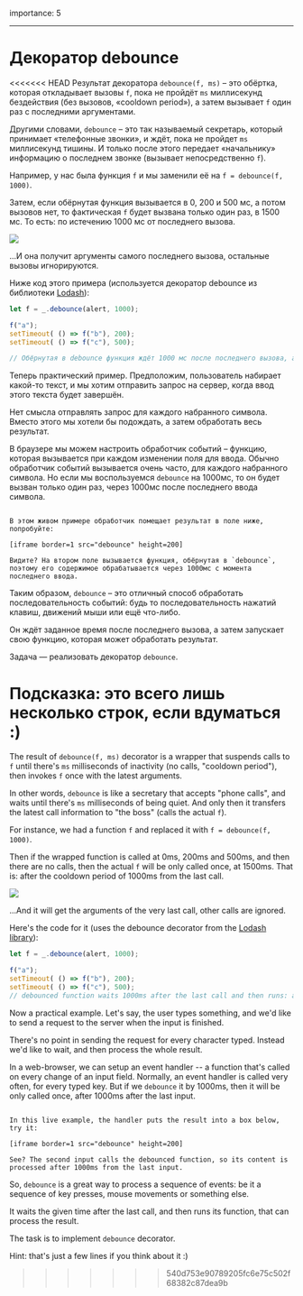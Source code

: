importance: 5

---

# Декоратор debounce

<<<<<<< HEAD
Результат декоратора `debounce(f, ms)` – это обёртка, которая откладывает вызовы `f`, пока не пройдёт `ms` миллисекунд бездействия (без вызовов, «cooldown period»), а затем вызывает `f` один раз с последними аргументами.

Другими словами, `debounce` – это так называемый секретарь, который принимает «телефонные звонки», и ждёт, пока не пройдет `ms` миллисекунд тишины. И только после этого передает «начальнику» информацию о последнем звонке (вызывает непосредственно `f`).

Например, у нас была функция `f` и мы заменили её на `f = debounce(f, 1000)`.

Затем, если обёрнутая функция вызывается в 0, 200 и 500 мс, а потом вызовов нет, то фактическая `f` будет вызвана только один раз, в 1500 мс. То есть: по истечению 1000 мс от последнего вызова.

![](debounce.svg)

...И она получит аргументы самого последнего вызова, остальные вызовы игнорируются.

Ниже код этого примера (используется декоратор debounce из библиотеки [Lodash](https://lodash.com/docs/4.17.15#debounce)):

```js no-beautify
let f = _.debounce(alert, 1000);

f("a");
setTimeout( () => f("b"), 200);
setTimeout( () => f("c"), 500);

// Обёрнутая в debounce функция ждёт 1000 мс после последнего вызова, а затем запускает: alert("c")
```

Теперь практический пример. Предположим, пользователь набирает какой-то текст, и мы хотим отправить запрос на сервер, когда ввод этого текста будет завершён.

Нет смысла отправлять запрос для каждого набранного символа. Вместо этого мы хотели бы подождать, а затем обработать весь результат.

В браузере мы можем настроить обработчик событий – функцию, которая вызывается при каждом изменении поля для ввода. Обычно обработчик событий вызывается очень часто, для каждого набранного символа. Но если мы воспользуемся `debounce` на 1000мс, то он будет вызван только один раз, через 1000мс после последнего ввода символа.

```online

В этом живом примере обработчик помещает результат в поле ниже, попробуйте:

[iframe border=1 src="debounce" height=200]

Видите? На втором поле вызывается функция, обёрнутая в `debounce`, поэтому его содержимое обрабатывается через 1000мс с момента последнего ввода.
```

Таким образом, `debounce` – это отличный способ обработать последовательность событий: будь то последовательность нажатий клавиш, движений мыши или ещё что-либо.

Он ждёт заданное время после последнего вызова, а затем запускает свою функцию, которая может обработать результат.

Задача — реализовать декоратор `debounce`.

Подсказка: это всего лишь несколько строк, если вдуматься :)
=======
The result of `debounce(f, ms)` decorator is a wrapper that suspends calls to `f` until there's `ms` milliseconds of inactivity (no calls, "cooldown period"), then invokes `f` once with the latest arguments.

In other words, `debounce` is like a secretary that accepts "phone calls", and waits until there's `ms` milliseconds of being quiet. And only then it transfers the latest call information to "the boss" (calls the actual `f`).

For instance, we had a function `f` and replaced it with `f = debounce(f, 1000)`.

Then if the wrapped function is called at 0ms, 200ms and 500ms, and then there are no calls, then the actual `f` will be only called once, at 1500ms. That is: after the cooldown period of 1000ms from the last call.

![](debounce.svg)

...And it will get the arguments of the very last call, other calls are ignored.

Here's the code for it (uses the debounce decorator from the [Lodash library](https://lodash.com/docs/4.17.15#debounce)):

```js
let f = _.debounce(alert, 1000);

f("a");
setTimeout( () => f("b"), 200);
setTimeout( () => f("c"), 500);
// debounced function waits 1000ms after the last call and then runs: alert("c")
```

Now a practical example. Let's say, the user types something, and we'd like to send a request to the server when the input is finished.

There's no point in sending the request for every character typed. Instead we'd like to wait, and then process the whole result.

In a web-browser, we can setup an event handler -- a function that's called on every change of an input field. Normally, an event handler is called very often, for every typed key. But if we `debounce` it by 1000ms, then it will be only called once, after 1000ms after the last input.

```online

In this live example, the handler puts the result into a box below, try it:

[iframe border=1 src="debounce" height=200]

See? The second input calls the debounced function, so its content is processed after 1000ms from the last input.
```

So, `debounce` is a great way to process a sequence of events: be it a sequence of key presses, mouse movements or something else.

It waits the given time after the last call, and then runs its function, that can process the result.

The task is to implement `debounce` decorator.

Hint: that's just a few lines if you think about it :)
>>>>>>> 540d753e90789205fc6e75c502f68382c87dea9b
